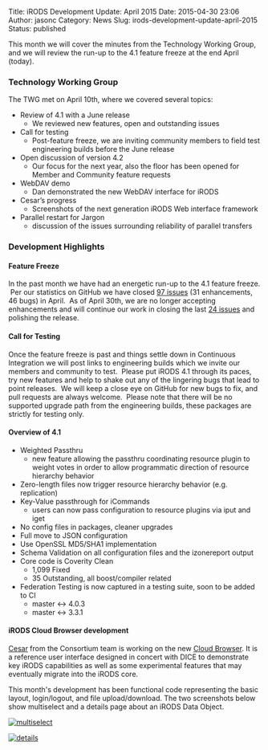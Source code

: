 Title: iRODS Development Update: April 2015
Date: 2015-04-30 23:06
Author: jasonc
Category: News
Slug: irods-development-update-april-2015
Status: published

This month we will cover the minutes from the Technology Working Group,
and we will review the run-up to the 4.1 feature freeze at the end April
(today).

<!--more-->

### Technology Working Group

The TWG met on April 10th, where we covered several topics:

-   Review of 4.1 with a June release
    -   We reviewed new features, open and outstanding issues
-   Call for testing
    -   Post-feature freeze, we are inviting community members to field
        test engineering builds before the June release
-   Open discussion of version 4.2
    -   Our focus for the next year, also the floor has been opened for
        Member and Community feature requests
-   WebDAV demo
    -   Dan demonstrated the new WebDAV interface for iRODS
-   Cesar’s progress
    -   Screenshots of the next generation iRODS Web interface framework
-   Parallel restart for Jargon
    -   discussion of the issues surrounding reliability of parallel
        transfers

### <!--StartFragment -->Development Highlights

#### 

#### Feature Freeze

In the past month we have had an energetic run-up to the 4.1 feature
freeze.  Per our statistics on GitHub we have closed [97
issues](https://github.com/irods/irods/issues?q=closed%3A2015-03-31..2015-05-01) (31
enhancements, 46 bugs) in April.  As of April 30th, we are no longer
accepting enhancements and will continue our work in closing the last
[24 issues](https://github.com/irods/irods/issues?q=is%3Aopen+is%3Aissue+milestone%3A4.1.0)
and polishing the release.

#### Call for Testing

Once the feature freeze is past and things settle down in Continuous
Integration we will post links to engineering builds which we invite our
members and community to test.  Please put iRODS 4.1 through its paces,
try new features and help to shake out any of the lingering bugs that
lead to point releases.  We will keep a close eye on GitHub for new bugs
to fix, and pull requests are always welcome.  Please note that there
will be no supported upgrade path from the engineering builds, these
packages are strictly for testing only.

#### Overview of 4.1

-   Weighted Passthru
    -   new feature allowing the passthru coordinating resource plugin
        to weight votes in order to allow programmatic direction of
        resource hierarchy behavior
-   Zero-length files now trigger resource hierarchy behavior (e.g.
    replication)
-   Key-Value passthrough for iCommands
    -   users can now pass configuration to resource plugins via iput
        and iget
-   No config files in packages, cleaner upgrades
-   Full move to JSON configuration
-   Use OpenSSL MD5/SHA1 implementation
-   Schema Validation on all configuration files and the izonereport
    output
-   Core code is Coverity Clean
    -   1,099 Fixed
    -   35 Outstanding, all boost/compiler related
-   Federation Testing is now captured in a testing suite, soon to be
    added to CI
    -   master \<-\> 4.0.3
    -   master \<-\> 3.3.1

#### iRODS Cloud Browser development

[Cesar](http://irods.org/about/who-we-are/) from the Consortium team is
working on the new [Cloud
Browser](https://github.com/DICE-UNC/irods-cloud-browser). It is a
reference user interface designed in concert with DICE to demonstrate
key iRODS capabilities as well as some experimental features that may
eventually migrate into the iRODS core.

This month's development has been functional code representing the basic
layout, login/logout, and file upload/download. The two screenshots
below show multiselect and a details page about an iRODS Data Object.

[![multiselect](./theme/uploads/2015/04/s2-300x167.jpg)](./theme/uploads/2015/04/s2.jpg)

[![details](./theme/uploads/2015/04/s3-300x167.jpg)](./theme/uploads/2015/04/s3.jpg)

<!--EndFragment -->
